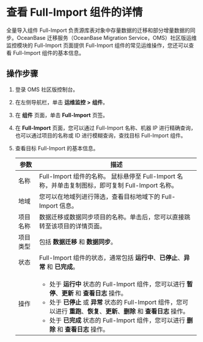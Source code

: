# 查看 Full-Import 组件的详情

全量导入组件 Full-Import 负责源库表对象中存量数据的迁移和部分增量数据的同步。OceanBase 迁移服务（OceanBase Migration Service，OMS）社区版运维监控模块的 Full-Import 页面提供 Full-Import 组件的常见运维操作，您还可以查看 Full-Import 组件的基本信息。

## 操作步骤

1. 登录 OMS 社区版控制台。

2. 在左侧导航栏，单击 **运维监控** **\>** **组件**。

3. 在 **组件** 页面，单击 **Full-Import** 页签。

4. 在 **Full-Import** 页面，您可以通过 Full-Import 名称、机器 IP 进行精确查询，也可以通过项目的名称或 ID 进行模糊查询，查找目标 Full-Import 组件。

5. 查看目标 Full-Import 的基本信息。

   | **参数** |                     **描述**                                                                                    |
   |--------|-----------------------------------|
   | 名称     | Full-Import 组件的名称。 鼠标悬停至 Full-Import 名称，并单击复制图标，即可复制 Full-Import 名称。                                                                                            |
   | 地域     | 您可以在地域列进行筛选，查看目标地域下的 Full-Import 信息。    |
   | 项目名称   | 数据迁移或数据同步项目的名称。单击后，您可以直接跳转至该项目的详情页面。     |
   | 项目类型     | 包括 **数据迁移** 和 **数据同步**。         |
   | 状态     | Full-Import 组件的状态，通常包括 **运行中**、**已停止**、**异常** 和 **已完成**。                                    |
   | 操作     | <ul><li>处于 **运行中** 状态的 Full-Import 组件，您可以进行 **暂停**、**更新** 和 **查看日志** 操作。 <li>处于 **已停止** 或 **异常** 状态的 Full-Import 组件，您可以进行 **重跑**、**恢复**、**更新**、**删除** 和 **查看日志** 操作。<li>处于 **已完成** 状态的 Full-Import 组件，您可以进行 **删除** 和 **查看日志** 操作。</ul>                       |
